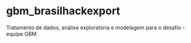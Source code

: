 # gbm_brasilhackexport
Tratamento de dados, análise exploratória e modelagem para o desafio - equipe GBM
